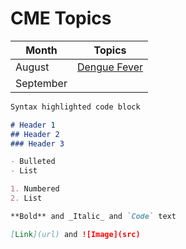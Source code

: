 # CME Topics

Month|Topics
-----|-----
August|[Dengue Fever](https://drive.google.com/file/d/1Vx4Sep6tFgQ9H_5gjXMPsLkmMECdN962/view?usp=sharing)
September|


```markdown
Syntax highlighted code block

# Header 1
## Header 2
### Header 3

- Bulleted
- List

1. Numbered
2. List

**Bold** and _Italic_ and `Code` text

[Link](url) and ![Image](src)
```

